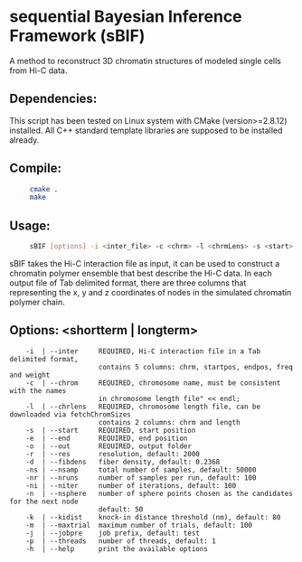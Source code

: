 # sequential Bayesian Inference Framework (sBIF)

A method to reconstruct 3D chromatin structures of modeled single cells from Hi-C data.

## Dependencies: 


This script has been tested on Linux system with CMake (version>=2.8.12) installed. All C++ standard template libraries are supposed to be installed already.


## Compile: 

```Bash
     cmake .
     make
```

## Usage: 

```Bash
     sBIF [options] -i <inter_file> -c <chrm> -l <chrmLens> -s <start> -e <end> -o <out_folder>
```

sBIF takes the Hi-C interaction file as input, it can be used to construct a chromatin polymer ensemble that best describe the Hi-C data. In each output file of Tab delimited format, there are three columns that representing the x, y and z coordinates of nodes in the simulated chromatin polymer chain.

## Options: <shortterm | longterm> 

        -i  | --inter     REQUIRED, Hi-C interaction file in a Tab delimited format, 
                          contains 5 columns: chrm, startpos, endpos, freq and weight
        -c  | --chrom     REQUIRED, chromosome name, must be consistent with the names
                          in chromosome length file" << endl;
        -l  | --chrlens   REQUIRED, chromosome length file, can be downloaded via fetchChromSizes
                          contains 2 columns: chrm and length
        -s  | --start     REQUIRED, start position
        -e  | --end       REQUIRED, end position
        -o  | --out       REQUIRED, output folder
        -r  | --res       resolution, default: 2000
        -d  | --fibdens   fiber density, default: 0.2368
        -ns | --nsamp     total number of samples, default: 50000
        -nr | --nruns     number of samples per run, default: 100
        -ni | --niter     number of iterations, default: 100
        -n  | --nsphere   number of sphere points chosen as the candidates for the next node
                          default: 50
        -k  | --kidist    knock-in distance threshold (nm), default: 80
        -m  | --maxtrial  maximum number of trials, default: 100
        -j  | --jobpre    job prefix, default: test
        -p  | --threads   number of threads, default: 1
        -h  | --help      print the available options
